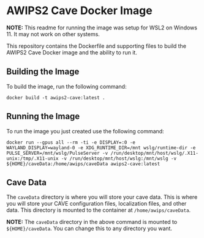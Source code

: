 # AWIPS2 Cave Docker Image

**NOTE:** This readme for running the image was setup for WSL2 on Windows 11. It may not work on other systems.

This repository contains the Dockerfile and supporting files to build the AWIPS2 Cave Docker image and the ability to run it.

## Building the Image

To build the image, run the following command:

    docker build -t awips2-cave:latest .

## Running the Image

To run the image you just created use the following command:

    docker run --gpus all --rm -ti -e DISPLAY=:0 -e WAYLAND_DISPLAY=wayland-0 -e XDG_RUNTIME_DIR=/mnt wslg/runtime-dir -e PULSE_SERVER=/mnt/wslg/PulseServer -v /run/desktop/mnt/host/wslg/.X11-unix:/tmp/.X11-unix -v /run/desktop/mnt/host/wslg:/mnt/wslg -v ${HOME}/caveData:/home/awips/caveData awips2-cave:latest


## Cave Data

The `caveData` directory is where you will store your cave data. This is where you will store your CAVE configuration files, localization files, and other data. This directory is mounted to the container at `/home/awips/caveData`. 

**NOTE:** The `caveData` directory in the above command is mounted to `${HOME}/caveData`. You can change this to any directory you want.